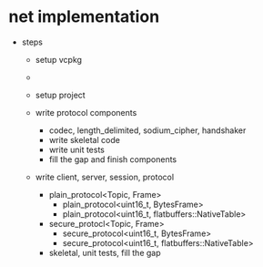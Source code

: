 # net implementation 

- steps 
  - setup vcpkg
  - 
  - setup project

  - write protocol components 
    - codec, length_delimited, sodium_cipher, handshaker
    - write skeletal code
    - write unit tests 
    - fill the gap and finish components 

  - write client, server, session, protocol 
    - plain_protocol<Topic, Frame> 
      - plain_protocol<uint16_t, BytesFrame>
      - plain_protocol<uint16_t, flatbuffers::NativeTable>
    - secure_protocl<Topic, Frame> 
      - secure_protocol<uint16_t, BytesFrame>
      - secure_protocol<uint16_t, flatbuffers::NativeTable>
    - skeletal, unit tests, fill the gap


